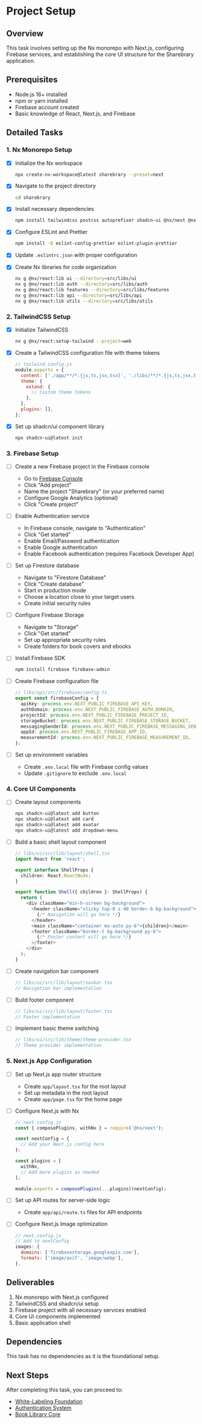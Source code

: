 # Project Setup

## Overview

This task involves setting up the Nx monorepo with Next.js, configuring Firebase services, and establishing the core UI structure for the Sharebrary application.

## Prerequisites

- Node.js 16+ installed
- npm or yarn installed
- Firebase account created
- Basic knowledge of React, Next.js, and Firebase

## Detailed Tasks

### 1. Nx Monorepo Setup

- [x] Initialize the Nx workspace

  ```bash
  npx create-nx-workspace@latest sharebrary --preset=next
  ```

- [x] Navigate to the project directory

  ```bash
  cd sharebrary
  ```

- [x] Install necessary dependencies

  ```bash
  npm install tailwindcss postcss autoprefixer shadcn-ui @nx/next @nx/react
  ```

- [x] Configure ESLint and Prettier

  ```bash
  npm install -D eslint-config-prettier eslint-plugin-prettier
  ```

- [x] Update `.eslintrc.json` with proper configuration

- [x] Create Nx libraries for code organization
  ```bash
  nx g @nx/react:lib ui --directory=src/libs/ui
  nx g @nx/react:lib auth --directory=src/libs/auth
  nx g @nx/react:lib features --directory=src/libs/features
  nx g @nx/react:lib api --directory=src/libs/api
  nx g @nx/react:lib utils --directory=src/libs/utils
  ```

### 2. TailwindCSS Setup

- [x] Initialize TailwindCSS

  ```bash
  nx g @nx/react:setup-tailwind --project=web
  ```

- [x] Create a TailwindCSS configuration file with theme tokens

  ```js
  // tailwind.config.js
  module.exports = {
    content: ['./app/**/*.{js,ts,jsx,tsx}', './libs/**/*.{js,ts,jsx,tsx}'],
    theme: {
      extend: {
        // Custom theme tokens
      },
    },
    plugins: [],
  };
  ```

- [x] Set up shadcn/ui component library
  ```bash
  npx shadcn-ui@latest init
  ```

### 3. Firebase Setup

- [ ] Create a new Firebase project in the Firebase console

  - Go to [Firebase Console](https://console.firebase.google.com/)
  - Click "Add project"
  - Name the project "Sharebrary" (or your preferred name)
  - Configure Google Analytics (optional)
  - Click "Create project"

- [ ] Enable Authentication service

  - In Firebase console, navigate to "Authentication"
  - Click "Get started"
  - Enable Email/Password authentication
  - Enable Google authentication
  - Enable Facebook authentication (requires Facebook Developer App)

- [ ] Set up Firestore database

  - Navigate to "Firestore Database"
  - Click "Create database"
  - Start in production mode
  - Choose a location close to your target users
  - Create initial security rules

- [ ] Configure Firebase Storage

  - Navigate to "Storage"
  - Click "Get started"
  - Set up appropriate security rules
  - Create folders for book covers and ebooks

- [ ] Install Firebase SDK

  ```bash
  npm install firebase firebase-admin
  ```

- [ ] Create Firebase configuration file

  ```typescript
  // libs/api/src/firebase/config.ts
  export const firebaseConfig = {
    apiKey: process.env.NEXT_PUBLIC_FIREBASE_API_KEY,
    authDomain: process.env.NEXT_PUBLIC_FIREBASE_AUTH_DOMAIN,
    projectId: process.env.NEXT_PUBLIC_FIREBASE_PROJECT_ID,
    storageBucket: process.env.NEXT_PUBLIC_FIREBASE_STORAGE_BUCKET,
    messagingSenderId: process.env.NEXT_PUBLIC_FIREBASE_MESSAGING_SENDER_ID,
    appId: process.env.NEXT_PUBLIC_FIREBASE_APP_ID,
    measurementId: process.env.NEXT_PUBLIC_FIREBASE_MEASUREMENT_ID,
  };
  ```

- [ ] Set up environment variables
  - Create `.env.local` file with Firebase config values
  - Update `.gitignore` to exclude `.env.local`

### 4. Core UI Components

- [ ] Create layout components

  ```bash
  npx shadcn-ui@latest add button
  npx shadcn-ui@latest add card
  npx shadcn-ui@latest add avatar
  npx shadcn-ui@latest add dropdown-menu
  ```

- [ ] Build a basic shell layout component

  ```typescript
  // libs/ui/src/lib/layout/shell.tsx
  import React from 'react';

  export interface ShellProps {
    children: React.ReactNode;
  }

  export function Shell({ children }: ShellProps) {
    return (
      <div className="min-h-screen bg-background">
        <header className="sticky top-0 z-40 border-b bg-background">
          {/* Navigation will go here */}
        </header>
        <main className="container mx-auto py-6">{children}</main>
        <footer className="border-t bg-background py-6">
          {/* Footer content will go here */}
        </footer>
      </div>
    );
  }
  ```

- [ ] Create navigation bar component

  ```typescript
  // libs/ui/src/lib/layout/navbar.tsx
  // Navigation bar implementation
  ```

- [ ] Build footer component

  ```typescript
  // libs/ui/src/lib/layout/footer.tsx
  // Footer implementation
  ```

- [ ] Implement basic theme switching
  ```typescript
  // libs/ui/src/lib/theme/theme-provider.tsx
  // Theme provider implementation
  ```

### 5. Next.js App Configuration

- [ ] Set up Next.js app router structure

  - Create `app/layout.tsx` for the root layout
  - Set up metadata in the root layout
  - Create `app/page.tsx` for the home page

- [ ] Configure Next.js with Nx

  ```js
  // next.config.js
  const { composePlugins, withNx } = require('@nx/next');

  const nextConfig = {
    // Add your Next.js config here
  };

  const plugins = [
    withNx,
    // Add more plugins as needed
  ];

  module.exports = composePlugins(...plugins)(nextConfig);
  ```

- [ ] Set up API routes for server-side logic

  - Create `app/api/route.ts` files for API endpoints

- [ ] Configure Next.js Image optimization
  ```js
  // next.config.js
  // Add to nextConfig
  images: {
    domains: ['firebasestorage.googleapis.com'],
    formats: ['image/avif', 'image/webp'],
  },
  ```

## Deliverables

1. Nx monorepo with Next.js configured
2. TailwindCSS and shadcn/ui setup
3. Firebase project with all necessary services enabled
4. Core UI components implemented
5. Basic application shell

## Dependencies

This task has no dependencies as it is the foundational setup.

## Next Steps

After completing this task, you can proceed to:

- [White-Labeling Foundation](./02-white-labeling.md)
- [Authentication System](./03-authentication.md)
- [Book Library Core](./05-book-library.md)
